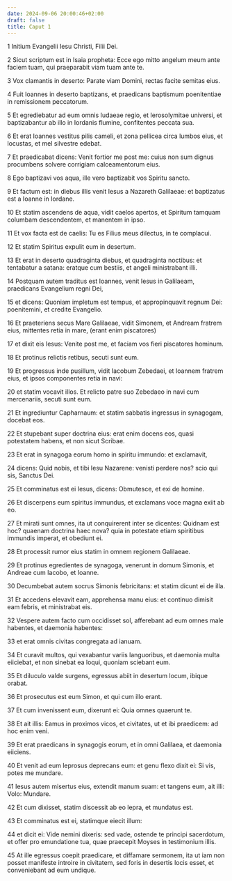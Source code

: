 ```yaml
---
date: 2024-09-06 20:00:46+02:00
draft: false
title: Caput 1
---
```





1 Initium Evangelii Iesu Christi, Filii Dei.

2 Sicut scriptum est in Isaia propheta: Ecce ego mitto angelum meum ante faciem tuam, qui praeparabit viam tuam ante te.

3 Vox clamantis in deserto: Parate viam Domini, rectas facite semitas eius.

4 Fuit Ioannes in deserto baptizans, et praedicans baptismum poenitentiae in remissionem peccatorum.

5 Et egrediebatur ad eum omnis Iudaeae regio, et Ierosolymitae universi, et baptizabantur ab illo in Iordanis flumine, confitentes peccata sua.

6 Et erat Ioannes vestitus pilis cameli, et zona pellicea circa lumbos eius, et locustas, et mel silvestre edebat.

7 Et praedicabat dicens: Venit fortior me post me: cuius non sum dignus procumbens solvere corrigiam calceamentorum eius.

8 Ego baptizavi vos aqua, ille vero baptizabit vos Spiritu sancto.

9 Et factum est: in diebus illis venit Iesus a Nazareth Galilaeae: et baptizatus est a Ioanne in Iordane.

10 Et statim ascendens de aqua, vidit caelos apertos, et Spiritum tamquam columbam descendentem, et manentem in ipso.

11 Et vox facta est de caelis: Tu es Filius meus dilectus, in te complacui.

12 Et statim Spiritus expulit eum in desertum.

13 Et erat in deserto quadraginta diebus, et quadraginta noctibus: et tentabatur a satana: eratque cum bestiis, et angeli ministrabant illi.

14 Postquam autem traditus est Ioannes, venit Iesus in Galilaeam, praedicans Evangelium regni Dei,

15 et dicens: Quoniam impletum est tempus, et appropinquavit regnum Dei: poenitemini, et credite Evangelio.

16 Et praeteriens secus Mare Galilaeae, vidit Simonem, et Andream fratrem eius, mittentes retia in mare, (erant enim piscatores)

17 et dixit eis Iesus: Venite post me, et faciam vos fieri piscatores hominum.

18 Et protinus relictis retibus, secuti sunt eum.

19 Et progressus inde pusillum, vidit Iacobum Zebedaei, et Ioannem fratrem eius, et ipsos componentes retia in navi:

20 et statim vocavit illos. Et relicto patre suo Zebedaeo in navi cum mercenariis, secuti sunt eum.

21 Et ingrediuntur Capharnaum: et statim sabbatis ingressus in synagogam, docebat eos.

22 Et stupebant super doctrina eius: erat enim docens eos, quasi potestatem habens, et non sicut Scribae.

23 Et erat in synagoga eorum homo in spiritu immundo: et exclamavit,

24 dicens: Quid nobis, et tibi Iesu Nazarene: venisti perdere nos? scio qui sis, Sanctus Dei.

25 Et comminatus est ei Iesus, dicens: Obmutesce, et exi de homine.

26 Et discerpens eum spiritus immundus, et exclamans voce magna exiit ab eo.

27 Et mirati sunt omnes, ita ut conquirerent inter se dicentes: Quidnam est hoc? quaenam doctrina haec nova? quia in potestate etiam spiritibus immundis imperat, et obediunt ei.

28 Et processit rumor eius statim in omnem regionem Galilaeae.

29 Et protinus egredientes de synagoga, venerunt in domum Simonis, et Andreae cum Iacobo, et Ioanne.

30 Decumbebat autem socrus Simonis febricitans: et statim dicunt ei de illa.

31 Et accedens elevavit eam, apprehensa manu eius: et continuo dimisit eam febris, et ministrabat eis.

32 Vespere autem facto cum occidisset sol, afferebant ad eum omnes male habentes, et daemonia habentes:

33 et erat omnis civitas congregata ad ianuam.

34 Et curavit multos, qui vexabantur variis languoribus, et daemonia multa eiiciebat, et non sinebat ea loqui, quoniam sciebant eum.

35 Et diluculo valde surgens, egressus abiit in desertum locum, ibique orabat.

36 Et prosecutus est eum Simon, et qui cum illo erant.

37 Et cum invenissent eum, dixerunt ei: Quia omnes quaerunt te.

38 Et ait illis: Eamus in proximos vicos, et civitates, ut et ibi praedicem: ad hoc enim veni.

39 Et erat praedicans in synagogis eorum, et in omni Galilaea, et daemonia eiiciens.

40 Et venit ad eum leprosus deprecans eum: et genu flexo dixit ei: Si vis, potes me mundare.

41 Iesus autem misertus eius, extendit manum suam: et tangens eum, ait illi: Volo: Mundare.

42 Et cum dixisset, statim discessit ab eo lepra, et mundatus est.

43 Et comminatus est ei, statimque eiecit illum:

44 et dicit ei: Vide nemini dixeris: sed vade, ostende te principi sacerdotum, et offer pro emundatione tua, quae praecepit Moyses in testimonium illis.

45 At ille egressus coepit praedicare, et diffamare sermonem, ita ut iam non posset manifeste introire in civitatem, sed foris in desertis locis esset, et conveniebant ad eum undique.

